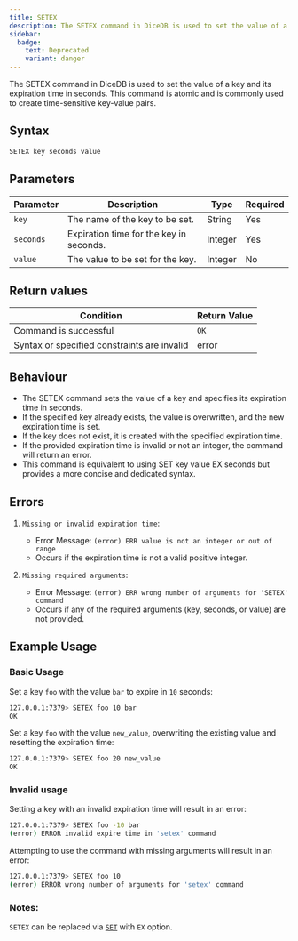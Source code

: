```yaml
---
title: SETEX
description: The SETEX command in DiceDB is used to set the value of a key and its expiration time in seconds. This command is atomic and is commonly used to create time-sensitive key-value pairs.
sidebar:
  badge:
    text: Deprecated
    variant: danger
---
```


The SETEX command in DiceDB is used to set the value of a key and its expiration time in seconds. This command is atomic and is commonly used to create time-sensitive key-value pairs.

## Syntax

```bash
SETEX key seconds value
```

## Parameters

| Parameter | Description                                                               | Type    | Required |
| --------- | ------------------------------------------------------------------------- | ------- | -------- |
| `key`     | The name of the key to be set.                                            | String  | Yes      |
| `seconds` | Expiration time for the key in seconds.                                   | Integer | Yes      |
| `value`   | The value to be set for the key.                                          | Integer | No       |

## Return values

| Condition                                   | Return Value                                    |
| ------------------------------------------- | ----------------------------------------------- |
| Command is successful                       | `OK`                                            |
| Syntax or specified constraints are invalid | error                                           |

## Behaviour

- The SETEX command sets the value of a key and specifies its expiration time in seconds.
- If the specified key already exists, the value is overwritten, and the new expiration time is set.
- If the key does not exist, it is created with the specified expiration time.
- If the provided expiration time is invalid or not an integer, the command will return an error.
- This command is equivalent to using SET key value EX seconds but provides a more concise and dedicated syntax.

## Errors

1. `Missing or invalid expiration time`:

   - Error Message: `(error) ERR value is not an integer or out of range`
   - Occurs if the expiration time is not a valid positive integer.

2. `Missing required arguments`:

   - Error Message: `(error) ERR wrong number of arguments for 'SETEX' command`
   - Occurs if any of the required arguments (key, seconds, or value) are not provided.

## Example Usage

### Basic Usage

Set a key `foo` with the value `bar` to expire in `10` seconds:

```bash
127.0.0.1:7379> SETEX foo 10 bar
OK
```

Set a key `foo` with the value `new_value`, overwriting the existing value and resetting the expiration time:

```bash
127.0.0.1:7379> SETEX foo 20 new_value
OK
```

### Invalid usage

Setting a key with an invalid expiration time will result in an error:

```bash
127.0.0.1:7379> SETEX foo -10 bar
(error) ERROR invalid expire time in 'setex' command
```

Attempting to use the command with missing arguments will result in an error:
```bash
127.0.0.1:7379> SETEX foo 10
(error) ERROR wrong number of arguments for 'setex' command
```

### Notes:
`SETEX` can be replaced via [`SET`](/commands/set) with `EX` option.
